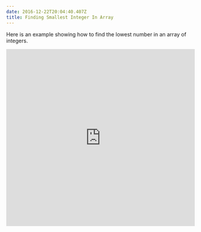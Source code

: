 ```yaml
---
date: 2016-12-22T20:04:40.407Z
title: Finding Smallest Integer In Array
---
```

Here is an example showing how to find the lowest number in an array of integers.

<iframe width="100%" height="475" src="https://dotnetfiddle.net/Widget/BrtcIt" frameborder="0"></iframe>
 
